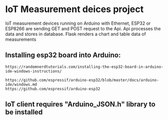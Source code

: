 # IoT Measurement deices project

IoT measurement devices running on Arduino with Ethernet, ESP32 or ESP8266 are sending GET and POST request to the Api.
Api processes the data and stores in database.
Flask renders a chart and table data of measurements

## Installing esp32 board into Arduino:
```url
https://randomnerdtutorials.com/installing-the-esp32-board-in-arduino-ide-windows-instructions/

https://github.com/espressif/arduino-esp32/blob/master/docs/arduino-ide/windows.md
https://github.com/espressif/arduino-esp32
```

## IoT client requires "Arduino_JSON.h" library to be installed


